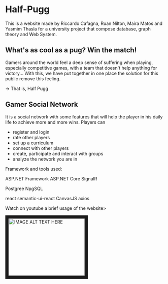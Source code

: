 # Half-Pugg

This is a website made by Riccardo Cafagna, Ruan Nilton, Maíra Matos and Yasmim Thasla for a university project that compose database, graph theory and Web System.


## What's as cool as a pug? Win the match!

Gamers around the world feel a deep sense of suffering when playing, especially competitive games, with a team that doesn't help anything for victory... With this, we have put together in one place the solution for this public remove this feeling.

  -> That is, Half Pugg
  
## Gamer Social Network

It is a social network with some features that will help the player in his daily life to achieve more and more wins.
Players can

  * register and login
  * rate other players
  * set up a curriculum
  * connect with other players
  * create, participate and interact with groups
  * analyze the network you are in
  
Framework and tools used:

ASP.NET Framework
ASP.NET Core
SignalR

Postgree
NpgSQL

react
semantic-ui-react
CanvasJS
axios

Watch on youtube a brief usage of the website>

<a href="http://www.youtube.com/watch?feature=player_embedded&v=uxwJ_hiHZuM" target="_blank"><img src="http://img.youtube.com/vi/uxwJ_hiHZuM/0.jpg" 
alt="IMAGE ALT TEXT HERE" width="240" height="180" border="10" /></a>
